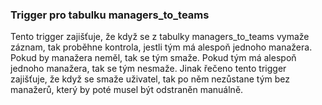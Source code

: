 
### Trigger pro tabulku managers_to_teams

Tento trigger zajišťuje, že když se z tabulky managers_to_teams vymaže záznam,
tak proběhne kontrola, jestli tým má alespoň jednoho manažera.
Pokud by manažera neměl, tak se tým smaže.
Pokud tým má alespoň jednoho manažera, tak se tým nesmaže.
Jinak řečeno tento trigger zajišťuje,
že když se smaže uživatel, tak po něm nezůstane tým bez manažerů,
který by poté musel být odstraněn manuálně.

